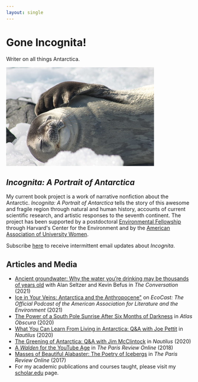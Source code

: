 ```yaml
---
layout: single
---
```


# Gone Incognita!
Writer on all things Antarctica.

![Weddell Seal courtesy of Beth Simmons](/assets/images/seal_small.jpg)

## _Incognita: A Portrait of Antarctica_
My current book project is a work of narrative nonfiction about the Antarctic. _Incognita: A Portrait of Antarctica_ tells the story of this awesome and fragile region through natural and human history, accounts of current scientific research, and artistic responses to the seventh continent. The project has been supported by a postdoctoral <a href="https://environment.harvard.edu/people/marissa-elizabeth-grunes" target="_blank">Environmental Fellowship</a> through Harvard's Center for the Environment and by the <a href="https://www.aauw.org/" target="_blank">American Association of University Women</a>.

Subscribe <a href="http://eepurl.com/hnk5d5" target="blank">here</a> to receive intermittent email updates about _Incognita_.

## Articles and Media
* <a href="https://theconversation.com/ancient-groundwater-why-the-water-youre-drinking-may-be-thousands-of-years-old-167982" target="_blank">Ancient groundwater: Why the water you’re drinking may be thousands of years old</a> with Alan Seltzer and Kevin Befus in <i>The Conversation</i> (2021)
* <a href="https://www.environmentandsociety.org/mml/asle-ecocast-ice-your-veins-antarctica-anthropocene-marissa-grunes" target="_blank">Ice in Your Veins: Antarctica and the Anthropocene"</a> on <i>EcoCast: The Official Podcast of the American Association for Literature and the Environment</i> (2021)
* <a href="https://www.atlasobscura.com/articles/south-pole-sunrise-summer-antarctica" target="_blank">The Power of a South Pole Sunrise After Six Months of Darkness</a> in <i>Atlas Obscura</i> (2020)
* <a href="http://nautil.us/issue/92/frontiers/what-you-can-learn-from-living-in-antarctica" target="_blank">What You Can Learn From Living in Antarctica: Q&A with Joe Pettit</a> in <i>Nautilus</i> (2020) 
* <a href="http://nautil.us/issue/90/something-green/the-greening-of-antarctica" target="_blank">The Greening of Antarctica: Q&A with Jim McClintock</a> in _Nautilus_ (2020)
* <a href="https://www.theparisreview.org/blog/2018/02/06/walden-youtube-age/" target="_blank">A <i>Walden</i> for the YouTube Age</a> in _The Paris Review Online_ (2018)
* <a href="https://www.theparisreview.org/blog/2017/07/20/masses-of-beautiful-alabaster" target="_blank">Masses of Beautiful Alabaster: The Poetry of Icebergs</a> in _The Paris Review Online_ (2017)
* For my academic publications and courses taught, please visit my <a href="https://scholar.harvard.edu/grunes" target="_blank">scholar.edu</a> page.


